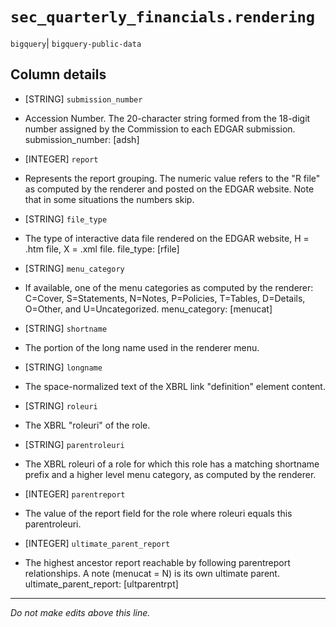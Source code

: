 # `sec_quarterly_financials.rendering`
`bigquery`| `bigquery-public-data`

## Column details
* [STRING]    `submission_number`
 - Accession Number. The 20-character string formed from the 18-digit number assigned by the Commission to each EDGAR submission. submission_number: [adsh]
* [INTEGER]   `report`
 - Represents the report grouping. The numeric value refers to the \"R file\" as computed by the renderer and posted on the EDGAR website. Note that in some situations the numbers skip.
* [STRING]    `file_type`
 - The type of interactive data file rendered on the EDGAR website, H = .htm file, X = .xml file. file_type: [rfile]
* [STRING]    `menu_category`
 - If available, one of the menu categories as computed by the renderer: C=Cover, S=Statements, N=Notes, P=Policies, T=Tables, D=Details, O=Other, and U=Uncategorized. menu_category: [menucat]
* [STRING]    `shortname`
 - The portion of the long name used in the renderer menu.
* [STRING]    `longname`
 - The space-normalized text of the XBRL link \"definition\" element content.
* [STRING]    `roleuri`
 - The XBRL \"roleuri\" of the role.
* [STRING]    `parentroleuri`
 - The XBRL roleuri of a role for which this role has a matching shortname prefix and a higher level menu category, as computed by the renderer.
* [INTEGER]   `parentreport`
 - The value of the report field for the role where roleuri equals this parentroleuri.
* [INTEGER]   `ultimate_parent_report`
 - The highest ancestor report reachable by following parentreport relationships. A note (menucat = N) is its own ultimate parent. ultimate_parent_report: [ultparentrpt]

-------------------------------------------------------------------------------
*Do not make edits above this line.*
